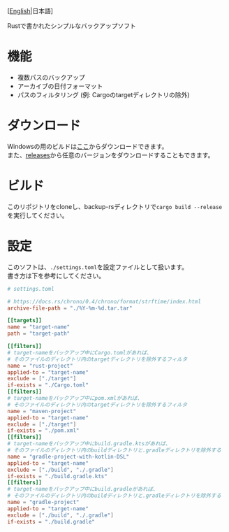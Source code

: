\[[English](../README.md)|日本語\]

Rustで書かれたシンプルなバックアップソフト

# 機能

- 複数パスのバックアップ
- アーカイブの日付フォーマット
- パスのフィルタリング (例: Cargoのtargetディレクトリの除外)

# ダウンロード

Windowsの用のビルドは[ここ](https://github.com/kuro46/backup-rs/releases/downloads/latest/backup-windows-x86_64.zip)からダウンロードできます。  
また、[releases](https://github.com/kuro46/backup-rs/releases)から任意のバージョンをダウンロードすることもできます。

# ビルド

このリポジトリをcloneし、backup-rsディレクトリで`cargo build --release`を実行してください。

# 設定

このソフトは、`./settings.toml`を設定ファイルとして扱います。  
書き方は下を参考にしてください。

```toml
# settings.toml

# https://docs.rs/chrono/0.4/chrono/format/strftime/index.html
archive-file-path = "./%Y-%m-%d.tar.tar"

[[targets]]
name = "target-name"
path = "target-path"

[[filters]]
# target-nameをバックアップ中にCargo.tomlがあれば、
# そのファイルのディレクトリ内のtargetディレクトリを除外するフィルタ
name = "rust-project"
applied-to = "target-name"
exclude = ["./target"]
if-exists = "./Cargo.toml"
[[filters]]
# target-nameをバックアップ中にpom.xmlがあれば、
# そのファイルのディレクトリ内のtargetディレクトリを除外するフィルタ
name = "maven-project"
applied-to = "target-name"
exclude = ["./target"]
if-exists = "./pom.xml"
[[filters]]
# target-nameをバックアップ中にbuild.gradle.ktsがあれば、
# そのファイルのディレクトリ内のbuildディレクトリと.gradleディレクトリを除外する
name = "gradle-project-with-kotlin-DSL"
applied-to = "target-name"
exclude = ["./build", "./.gradle"]
if-exists = "./build.gradle.kts"
[[filters]]
# target-nameをバックアップ中にbuild.gradleがあれば、
# そのファイルのディレクトリ内のbuildディレクトリと.gradleディレクトリを除外する
name = "gradle-project"
applied-to = "target-name"
exclude = ["./build", "./.gradle"]
if-exists = "./build.gradle"

```
